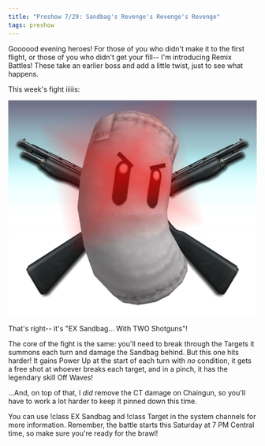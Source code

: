```yaml
---
title: "Preshow 7/29: Sandbag's Revenge's Revenge's Revenge"
tags: preshow
---
```

Goooood evening heroes! For those of you who didn't make it to the first flight, or those of you who didn't get your fill-- I'm introducing Remix Battles! These take an earlier boss and add a little twist, just to see what happens.

This week's fight iiiiis:

![Sandbag, from Super Smash Bros, with a shotgun. And angry eyebrows.](/assets/images/2023-07-28-ex-sandbag.png)

That's right-- it's "EX Sandbag... With TWO Shotguns"!

The core of the fight is the same: you'll need to break through the Targets it summons each turn and damage the Sandbag behind. But this one hits harder! It gains Power Up at the start of each turn with *no* condition, it gets a free shot at whoever breaks each target, and in a pinch, it has the legendary skill Off Waves!

...And, on top of that, I *did* remove the CT damage on Chaingun, so you'll have to work a lot harder to keep it pinned down this time.

You can use !class EX Sandbag and !class Target in the system channels for more information. Remember, the battle starts this Saturday at 7 PM Central time, so make sure you're ready for the brawl!